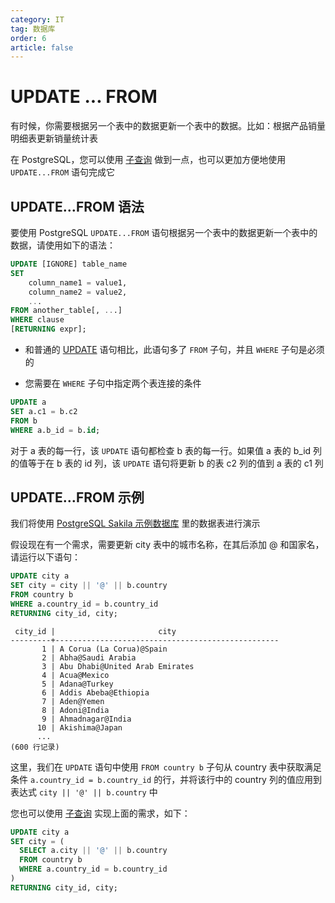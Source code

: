 ```yaml
---
category: IT
tag: 数据库
order: 6
article: false
---
```


# UPDATE ... FROM

有时候，你需要根据另一个表中的数据更新一个表中的数据。比如：根据产品销量明细表更新销量统计表

在 PostgreSQL，您可以使用 [子查询](./subquery.md) 做到一点，也可以更加方便地使用 `UPDATE...FROM` 语句完成它

## UPDATE…FROM 语法

要使用 PostgreSQL `UPDATE...FROM` 语句根据另一个表中的数据更新一个表中的数据，请使用如下的语法：

```sql
UPDATE [IGNORE] table_name
SET
    column_name1 = value1,
    column_name2 = value2,
    ...
FROM another_table[, ...]
WHERE clause
[RETURNING expr];
```

- 和普通的 [UPDATE](./update.md) 语句相比，此语句多了 `FROM` 子句，并且 `WHERE` 子句是必须的

- 您需要在 `WHERE` 子句中指定两个表连接的条件

```sql
UPDATE a
SET a.c1 = b.c2
FROM b
WHERE a.b_id = b.id;
```

对于 a 表的每一行，该 `UPDATE` 语句都检查 b 表的每一行。如果值 a 表的 b_id 列的值等于在 b 表的 id 列，该 `UPDATE` 语句将更新 b 的表 c2 列的值到 a 表的 c1 列

## UPDATE…FROM 示例

我们将使用 [PostgreSQL Sakila 示例数据库](../start.md#sakila) 里的数据表进行演示

假设现在有一个需求，需要更新 city 表中的城市名称，在其后添加 @ 和国家名，请运行以下语句：

```sql
UPDATE city a
SET city = city || '@' || b.country
FROM country b
WHERE a.country_id = b.country_id
RETURNING city_id, city;
```

```text
 city_id |                       city
---------+--------------------------------------------------
       1 | A Corua (La Corua)@Spain
       2 | Abha@Saudi Arabia
       3 | Abu Dhabi@United Arab Emirates
       4 | Acua@Mexico
       5 | Adana@Turkey
       6 | Addis Abeba@Ethiopia
       7 | Aden@Yemen
       8 | Adoni@India
       9 | Ahmadnagar@India
      10 | Akishima@Japan
      ...
(600 行记录)
```

这里，我们在 `UPDATE` 语句中使用 `FROM country b` 子句从 country 表中获取满足条件 `a.country_id = b.country_id` 的行，并将该行中的 country 列的值应用到表达式 `city || '@' || b.country` 中

您也可以使用 [子查询](./subquery.md) 实现上面的需求，如下：

```sql
UPDATE city a
SET city = (
  SELECT a.city || '@' || b.country
  FROM country b
  WHERE a.country_id = b.country_id
)
RETURNING city_id, city;
```
